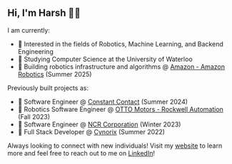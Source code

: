 ## Hi, I'm Harsh 👋🏽

I am currently:
* 👀 Interested in the fields of Robotics, Machine Learning, and Backend Engineering
* 🎒 Studying Computer Science at the University of Waterloo
* 🦾 Building robotics infrastructure and algorithms @ [Amazon - Amazon Robotics](https://www.aboutamazon.com/news/tag/robotics) (Summer 2025)

Previously built projects as:
* 🚀 Software Engineer @ [Constant Contact](https://www.constantcontact.com/) (Summer 2024)
* 🤖 Robotics Software Engineer @ [OTTO Motors - Rockwell Automation](https://ottomotors.com/) (Fall 2023)
* 🏦 Software Engineer @ [NCR Corporation](https://www.ncr.com/) (Winter 2023)
* 🔐 Full Stack Developer @ [Cynorix](https://www.cynorix.com/) (Summer 2022)

Always looking to connect with new individuals! Visit my [website](https://harshpatell.tech/) to learn more and feel free to reach out to me on [LinkedIn](https://www.linkedin.com/in/harsh-patell/)!
